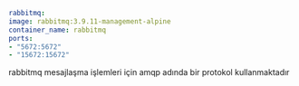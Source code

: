 
```yml
rabbitmq:
image: rabbitmq:3.9.11-management-alpine
container_name: rabbitmq
ports:
- "5672:5672"
- "15672:15672"
```

rabbitmq  mesajlaşma işlemleri için amqp adında bir protokol kullanmaktadır


